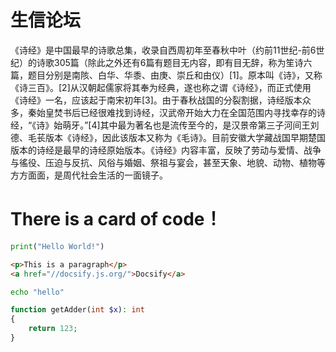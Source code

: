 # 生信论坛

《诗经》是中国最早的诗歌总集，收录自西周初年至春秋中叶（约前11世纪-前6世纪）的诗歌305篇（除此之外还有6篇有题目无内容，即有目无辞，称为笙诗六篇，题目分别是南陔、白华、华黍、由庚、崇丘和由仪）[1]。原本叫《诗》，又称《诗三百》。[2]从汉朝起儒家将其奉为经典，遂也称之谓《诗经》，而正式使用《诗经》一名，应该起于南宋初年[3]。由于春秋战国的分裂割据，诗经版本众多，秦始皇焚书后已经很难找到诗经，汉武帝开始大力在全国范围内寻找幸存的诗经，“《诗》始萌牙。”[4]其中最为著名也是流传至今的，是汉景帝第三子河间王刘德、毛苌版本《诗经》，因此该版本又称为《毛诗》。目前安徽大学藏战国早期楚国版本的诗经是最早的诗经原始版本。《诗经》内容丰富，反映了劳动与爱情、战争与徭役、压迫与反抗、风俗与婚姻、祭祖与宴会，甚至天象、地貌、动物、植物等方方面面，是周代社会生活的一面镜子。

# There is a card of code！

```py
print("Hello World!")
```

```html
<p>This is a paragraph</p>
<a href="//docsify.js.org/">Docsify</a>
```

```bash
echo "hello"
```

```php
function getAdder(int $x): int 
{
    return 123;
}
```
